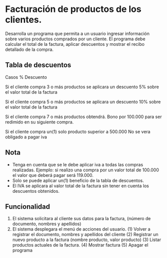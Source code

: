 # Facturación de productos de los clientes.
Desarrolla un programa que permita a un usuario ingresar información sobre varios productos comprados por un cliente. El programa debe calcular el total de la factura, aplicar descuentos y mostrar el recibo detallado de la compra.

## Tabla de descuentos
Casos % Descuento

Si el cliente compra 3 o más productos se aplicara un descuento
    5% sobre el valor total de la factura

Si el cliente compra 5 o más productos se aplicara un descuento
    10% sobre el valor total de la factura

Si el cliente compra 7 o más productos obtendrá.
    Bono por 100.000 para ser redimido en su siguiente compra.

Si el cliente compra un(1) solo producto superior a 500.000
    No se vera obligado a pagar iva

## Nota
- Tenga en cuenta que se le debe aplicar iva a todas las compras realizadas. 
Ejemplo:
    si realizo una compra por un valor total de 100.000 el valor que deberá pagar será 119.000.
- Solo se puede aplicar un(1) beneficio de la tabla de descuentos.
- El IVA se aplicara al valor total de la factura sin tener en cuenta los descuentos obtenidos.

## Funcionalidad
1. El sistema solicitara al cliente sus datos para la factura, (número de documento, nombres y apellidos)
2. El sistema desplegara el menú de acciones del usuario.
    (1) Volver a registrar el documento, nombres y apellidos del cliente
    (2) Registrar un nuevo producto a la factura (nombre producto, valor producto)
    (3) Listar productos actuales de la factura.
    (4) Mostrar factura
    (5) Apagar el programa